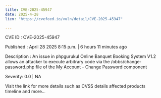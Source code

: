 ```yaml
---
title: CVE-2025-45947
date: 2025-4-28
lien: "https://cvefeed.io/vuln/detail/CVE-2025-45947"

---
```


CVE ID : CVE-2025-45947

Published :  April 28
2025
8:15 p.m. | 6 hours
11 minutes ago

Description : An issue in phpgurukul Online Banquet Booking System V1.2 allows an attacker to execute arbitrary code via the /obbs/change-password.php file of the My Account - Change Password component

Severity: 0.0 | NA

Visit the link for more details
such as CVSS details
affected products
timeline
and more...
